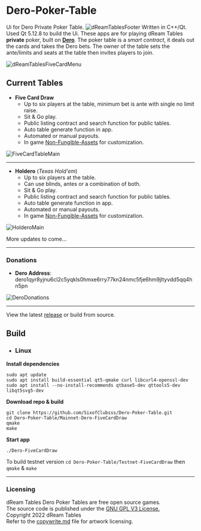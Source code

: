 # Dero-Poker-Table
Ui for Dero Private Poker Table.
![dReamTablesFooter](https://user-images.githubusercontent.com/84689659/170848755-d2cb4933-df2b-46f9-80e6-4349621871a3.png)
Written in C++/Qt. Used Qt 5.12.8 to build the Ui. These apps are for playing dReam Tables **private** poker, built on [**Dero**](https://dero.io). The poker table is a _smart contract_, it deals out the cards and takes the Dero bets. The owner of the table sets the ante/limits and seats at the table then invites players to join.


![dReamTablesFiveCardMenu](https://user-images.githubusercontent.com/84689659/177437584-f17156f8-e125-4424-acf4-46bb6a268405.png)

## Current Tables
- **Five Card Draw**  
  - Up to six players at the table, minimum bet is ante with single no limit raise.
  - Sit & Go play.
  - Public listing contract and search function for public tables.
  - Auto table generate function in app.
  - Automated or manual payouts. 
  - In game [Non-Fungible-Assets](https://github.com/civilware/artificer-nfa-standard) for customization.
  
![FiveCardTableMain](https://user-images.githubusercontent.com/84689659/185278305-71c68b5a-1326-4c8d-afc0-24d083a61342.png)

---
- **Holdero** (*Texas Hold'em*)
  - Up to six players at the table.
  - Can use blinds, antes or a combination of both.
  - Sit & Go play.
  - Public listing contract and search function for public tables.
  - Auto table generate function in app.
  - Automated or manual payouts.
  - In game [Non-Fungible-Assets](https://github.com/civilware/artificer-nfa-standard) for customization.
  
![HolderoMain](https://user-images.githubusercontent.com/84689659/185277836-a32fccb5-e737-402b-b87b-f8a2378fcfd3.png)

More updates to come...

---
### Donations
- **Dero Address**: dero1qyr8yjnu6cl2c5yqkls0hmxe6rry77kn24nmc5fje6hm9jltyvdd5qq4hn5pn

![DeroDonations](https://user-images.githubusercontent.com/84689659/165414903-44164e7e-4277-44f8-b1fe-8d139f559db1.jpg)

---

View the latest [release](https://github.com/SixofClubsss/Dero-Poker-Table/releases) or build from source. 

## Build

- ### Linux

**Install dependencies**
```
sudo apt update
sudo apt install build-essential qt5-qmake curl libcurl4-openssl-dev
sudo apt install --no-install-recommends qtbase5-dev qttools5-dev libqt5svg5-dev
```

**Download repo & build**
```
git clone https://github.com/SixofClubsss/Dero-Poker-Table.git
cd Dero-Poker-Table/Mainnet-Dero-FiveCardDraw
qmake
make
```

**Start app**
```
./Dero-FiveCardDraw
```
To build testnet version `cd Dero-Poker-Table/Testnet-FiveCardDraw` then `qmake` & `make`

---

### Licensing

dReam Tables Dero Poker Tables are free open source games.     
The source code is published under the [GNU GPL V3 License.](https://github.com/SixofClubsss/Dero-Poker-Table/blob/main/Licenses/LICENSE)     
Copyright 2022 dReam Tables       
Refer to the [copywrite.md](https://github.com/SixofClubsss/Dero-Poker-Table/blob/main/Licenses/copyright.md) file for artwork licensing. 
